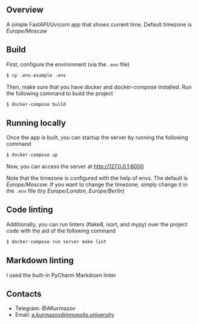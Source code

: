 ## Overview
A simple FastAPI/Uvicorn app that shows current time. Default timezone is *Europe/Moscow*

## Build
First, configure the environment (via the `.env` file)

```bash
$ cp .env.example .env
```

Then, make sure that you have docker and docker-compose installed. Run the following command to build the project

```bash
$ docker-compose build
```

## Running locally
Once the app is built, you can startup the server by running the following command 

```bash
$ docker-compose up
```

Now, you can access the server at http://127.0.0.1:8000

Note that the timezone is configured with the help of envs. The default is *Europe/Moscow*.
If you want to change the timezone, simply change it in the `.env` file (try *Europe/London*, *Europe/Berlin*)

## Code linting
Additionally, you can run linters (flake8, isort, and mypy) over the project code with the aid of the following command

```bash
$ docker-compose run server make lint
```

## Markdown linting

I used the built-in PyCharm Markdown linter

## Contacts

* Telegram: @AKurmazov
* Email: a.kurmazov@innopolis.university
